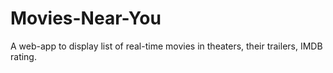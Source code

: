 # Movies-Near-You
A web-app to display list of real-time movies in theaters, their trailers, IMDB rating.
